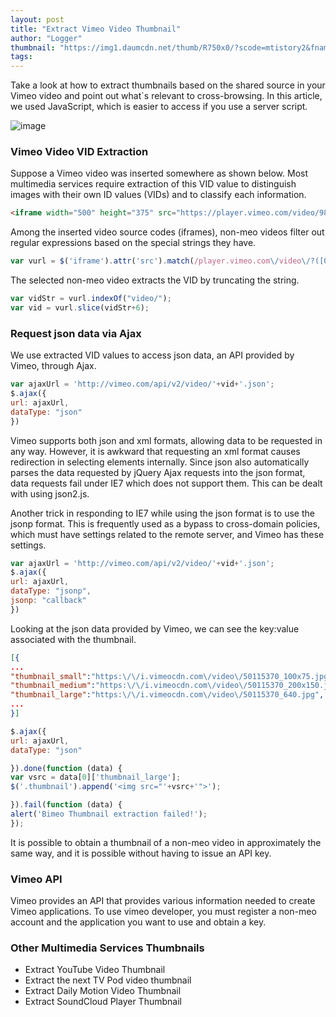 ```yaml
---
layout: post
title: "Extract Vimeo Video Thumbnail"
author: "Logger"
thumbnail: "https://img1.daumcdn.net/thumb/R750x0/?scode=mtistory2&fname=https%3A%2F%2Ft1.daumcdn.net%2Fcfile%2Ftistory%2F233EAB33567D2AC210"
tags: 
---
```



Take a look at how to extract thumbnails based on the shared source in your Vimeo video and point out what`s relevant to cross-browsing. In this article, we used JavaScript, which is easier to access if you use a server script.

![image](https://t1.daumcdn.net/cfile/tistory/233EAB33567D2AC210)

### Vimeo Video VID Extraction

Suppose a Vimeo video was inserted somewhere as shown below. Most multimedia services require extraction of this VID value to distinguish images with their own ID values (VIDs) and to classify each information.

```html
<iframe width="500" height="375" src="https://player.vimeo.com/video/9873789" frameborder="0" allowfullscreen="" mozallowfullscreen="" webkitallowfullscreen=""></iframe>

```

Among the inserted video source codes (iframes), non-meo videos filter out regular expressions based on the special strings they have.

```js
var vurl = $('iframe').attr('src').match(/player.vimeo.com\/video\/?([0-9]+)/i);

```

The selected non-meo video extracts the VID by truncating the string.

```js
var vidStr = vurl.indexOf("video/");
var vid = vurl.slice(vidStr+6);

```

### Request json data via Ajax

We use extracted VID values to access json data, an API provided by Vimeo, through Ajax.

```js
var ajaxUrl = 'http://vimeo.com/api/v2/video/'+vid+'.json';
$.ajax({
url: ajaxUrl,
dataType: "json"
})

```

Vimeo supports both json and xml formats, allowing data to be requested in any way. However, it is awkward that requesting an xml format causes redirection in selecting elements internally. Since json also automatically parses the data requested by jQuery Ajax requests into the json format, data requests fail under IE7 which does not support them. This can be dealt with using json2.js.

Another trick in responding to IE7 while using the json format is to use the jsonp format. This is frequently used as a bypass to cross-domain policies, which must have settings related to the remote server, and Vimeo has these settings.

```js
var ajaxUrl = 'http://vimeo.com/api/v2/video/'+vid+'.json';
$.ajax({
url: ajaxUrl,
dataType: "jsonp",
jsonp: "callback"
})

```

Looking at the json data provided by Vimeo, we can see the key:value associated with the thumbnail.

```json
[{
...
"thumbnail_small":"https:\/\/i.vimeocdn.com\/video\/50115370_100x75.jpg",
"thumbnail_medium":"https:\/\/i.vimeocdn.com\/video\/50115370_200x150.jpg",
"thumbnail_large":"https:\/\/i.vimeocdn.com\/video\/50115370_640.jpg",
...
}]

```

```js
$.ajax({
url: ajaxUrl,
dataType: "json"

}).done(function (data) {
var vsrc = data[0]['thumbnail_large'];
$('.thumbnail').append('<img src="'+vsrc+'">');

}).fail(function (data) {
alert('Bimeo Thumbnail extraction failed!');
});

```

It is possible to obtain a thumbnail of a non-meo video in approximately the same way, and it is possible without having to issue an API key.

### Vimeo API

Vimeo provides an API that provides various information needed to create Vimeo applications. To use vimeo developer, you must register a non-meo account and the application you want to use and obtain a key.

### Other Multimedia Services Thumbnails

- Extract YouTube Video Thumbnail
- Extract the next TV Pod video thumbnail
- Extract Daily Motion Video Thumbnail
- Extract SoundCloud Player Thumbnail